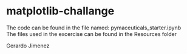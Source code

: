 # matplotlib-challange  
The code can be found in the file named: pymaceuticals_starter.ipynb  
The files used in the excercise can be found in the Resources folder  

Gerardo Jimenez
